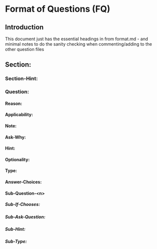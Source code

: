 # Format of Questions (FQ)

## Introduction
This document just has the essential headings in from format.md - and minimal notes to do the sanity checking when commenting/adding to the other question files 

## Section:

### Section-Hint:

### Question:

#### Reason:

#### Applicability:

#### Note: 

#### Ask-Why:

#### Hint:

#### Optionality:

#### Type:

#### Answer-Choices:

#### Sub-Question-\<n\>

##### Sub-If-Chooses:

##### Sub-Ask-Question:

##### Sub-Hint:

##### Sub-Type:

